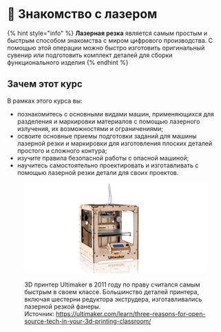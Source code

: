 # 👋 Знакомство с лазером

{% hint style="info" %}
**Лазерная резка** является самым простым и быстрым способом знакомства с миром цифрового производства. С помощью этой операции можно быстро изготовить оригинальный сувенир или подготовить комплект деталей для сборки функционального изделия&#x20;
{% endhint %}

## Зачем этот курс

В рамках этого курса вы:

* познакомитесь с основными видами машин, применяющихся для разделения и маркировки материалов с помощью лазерного излучения, их возможностями и ограничениями;
* освоите основные приемы подготовки заданий для машины лазерной резки и маркировки для изготовления плоских деталей простого и сложного контура;
* изучите правила безопасной работы с опасной машиной;
* научитесь самостоятельно проектировать и изготавливать с помощью лазерной резки детали для своих проектов.



<figure><img src=".gitbook/assets/ultimaker_original.jpg" alt=""><figcaption><p>3D принтер Ultimaker в 2011 году по праву считался самым быстрым в своем классе. Большинство деталей принтера, включая шестерни редуктора экструдера, изготавливались лазерной резкой фанеры.  <br>Источник: <a href="https://ultimaker.com/learn/three-reasons-for-open-source-tech-in-your-3d-printing-classroom/">https://ultimaker.com/learn/three-reasons-for-open-source-tech-in-your-3d-printing-classroom/</a></p></figcaption></figure>

